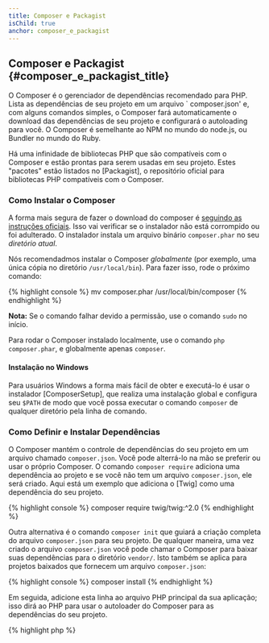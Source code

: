 ```yaml
---
title: Composer e Packagist
isChild: true
anchor: composer_e_packagist
---
```


## Composer e Packagist {#composer_e_packagist_title}

O Composer é o gerenciador de dependências recomendado para PHP. Lista as dependências de seu projeto em um arquivo `
composer.json' e, com alguns comandos simples, o Composer fará automaticamente o download das dependências de seu
projeto e configurará o autoloading para você. O Composer é semelhante ao NPM no mundo do node.js, ou Bundler no mundo
do Ruby.

Há uma infinidade de bibliotecas PHP que são compatíveis com o Composer e estão prontas para serem usadas em seu
projeto. Estes  "pacotes" estão listados no [Packagist], o repositório oficial para bibliotecas PHP compatíveis com o
Composer.

### Como Instalar o Composer

A forma mais segura de fazer o download do composer
é [seguindo as instruções oficiais](https://getcomposer.org/download/). Isso vai verificar se o instalador não está
corrompido ou foi adulterado. O instalador instala um arquivo binário `composer.phar` no seu _diretório atual_.

Nós recomendadmos instalar o Composer *globalmente* (por exemplo, uma única cópia no diretório `/usr/local/bin`). Para
fazer isso, rode o próximo comando:

{% highlight console %}
mv composer.phar /usr/local/bin/composer
{% endhighlight %}

**Nota:** Se o comando falhar devido a permissão, use o comando `sudo` no início.

Para rodar o Composer instalado localmente, use o comando `php composer.phar`, e globalmente apenas `composer`.

#### Instalação no Windows

Para usuários Windows a forma mais fácil de obter e executá-lo é usar o instalador [ComposerSetup], que realiza uma 
instalação global e configura seu `$PATH` de modo que você possa executar o comando `composer` de qualquer diretório 
pela linha de comando. 

### Como Definir e Instalar Dependências

O Composer mantém o controle de dependências do seu projeto em um arquivo chamado `composer.json`. Você pode
alterrá-lo na mão se preferir ou usar o próprio Composer. O comando `composer require` adiciona uma dependência ao
projeto e se você não tem um arquivo `composer.json`, ele será criado. Aqui está um exemplo que adiciona
o [Twig] como uma dependência do seu projeto.

{% highlight console %}
composer require twig/twig:^2.0
{% endhighlight %}

Outra alternativa é o comando `composer init` que guiará a criação completa do arquivo `composer.json` para
seu projeto. De qualquer maneira, uma vez criado o arquivo `composer.json` você pode chamar o Composer para baixar suas
dependências para o diretório `vendor/`. Isto também se aplica para projetos baixados que fornecem um arquivo
`composer.json`:

{% highlight console %}
composer install
{% endhighlight %}

Em seguida, adicione esta linha ao arquivo PHP principal da sua aplicação; isso dirá ao PHP para usar o autoloader do
Composer para as dependências do seu projeto.

{% highlight php %}
<?php
require 'vendor/autoload.php';
{% endhighlight %}

Agora você pode usar as dependências do seu projeto, e elas serão carregadas automaticamente sob demanda.

### Atualizando suas dependências

O Composer cria um arquivo chamado `composer.lock` que armazena a versão exata de cada pacote baixado quando você
executou `composer install` pela primeira vez. Se você compartilhar seu projeto com outras pessoas, certifique-se que o 
arquivo `composer.lock` está incluído, pois quando eles executarem o comando `composer install` eles receberão as mesmas 
versões que você possui. Para atualizar suas dependências, execute o comando `composer update`. Não use o comando 
`composer update` quando estiver fazendo deploy, use apenas `composer install`, senão você poderá terminar com versões 
de pacotes diferentes em produção.

Isso é muito útil quando você define as versões requeridas com flexibilidade. Por exemplo, uma versão requerida de `~1.8` 
significa "qualquer versão mais recente que `1.8.0`, mas menos recente do que `2.0.x-dev`". Você também pode usar o 
curinga `*` como `1.8.*`. Agora o comando `composer update` atualizará todas as suas dependências para a versão mais 
recente que se encaixa às restrições definidas.

### Notificações de Atualização

Para receber notificações sobre novas versões você pode se inscrever no [libraries.io], um serviço web que pode
monitorar dependências e lhe enviar alertas de atualizações.

### Verificando suas dependências em busca de problemas de segurança

O [Local PHP Security Checker] é uma ferramenta de linha de comando, que examinará seu `composer.lock’ e informar-lhe se
você precisa atualizar alguma de suas dependências.

### Tratando dependências globais com Composer

O Composer também pode tratar dependências globais e seus binários. O seu uso é direto, tudo que você precisa é prefixar
seu comando com a palavra `global`. Se por exemplo você quer instalar o PHPUnit e quer tê-lo disponível globalmente, você
deve rodar o seguinte comando:

{% highlight console %}
composer global require phpunit/phpunit
{% endhighlight %}

Isso irá criar uma pasta `~/.composer` onde suas dependências globais residem. Para ter os pacotes binários disponíveis
em qualquer lugar, você deve adicionar a pasta `~/.composer/vendor/bin` em sua variável `$PATH`.

* [Aprenda sobre o Composer][Learn about Composer]

[Packagist]: https://packagist.org/
[Twig]: https://twig.symfony.com/
[libraries.io]: https://libraries.io/
[Local PHP Security Checker]: https://github.com/fabpot/local-php-security-checker
[Learn about Composer]: https://getcomposer.org/doc/00-intro.md
[ComposerSetup]: https://getcomposer.org/Composer-Setup.exe

